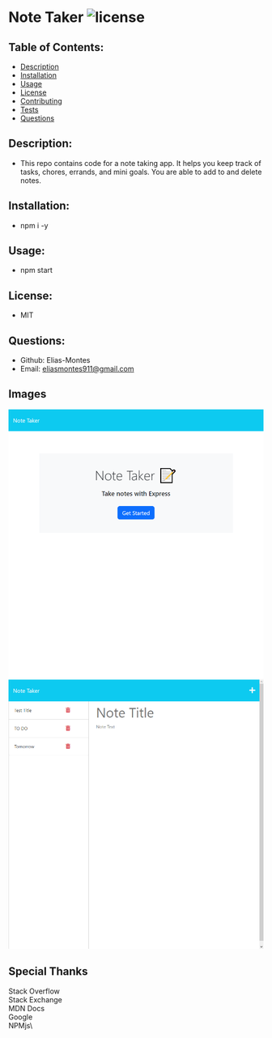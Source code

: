 # Note Taker  ![license](https://img.shields.io/badge/license-MIT-green)

## Table of Contents:

  * [Description](#description)
  * [Installation](#installation)
  * [Usage](#usage)
  * [License](#license)
  * [Contributing](#contributing)
  * [Tests](#tests)
  * [Questions](#questions)
  
## Description:

  - This repo contains code for a note taking app. It helps you keep track of tasks, chores, errands, and mini goals. You are able to add to and delete notes.

## Installation:

  - npm i -y 

## Usage:

  - npm start

## License:

  - MIT

## Questions:

  - Github: Elias-Montes
  - Email: eliasmontes911@gmail.com

## Images

![](./images/Note-taker%20img.png)
![](./images/Note-taker%20img%202.png)

## Special Thanks

  Stack Overflow\
  Stack Exchange\
  MDN Docs\
  Google\
  NPMjs\
  
  